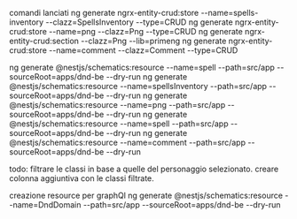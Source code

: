 comandi lanciati
ng generate ngrx-entity-crud:store --name=spells-inventory --clazz=SpellsInventory --type=CRUD
ng generate ngrx-entity-crud:store --name=png --clazz=Png --type=CRUD
ng generate ngrx-entity-crud:section --clazz=Png --lib=primeng
ng generate ngrx-entity-crud:store --name=comment --clazz=Comment --type=CRUD

ng generate @nestjs/schematics:resource --name=spell --path=src/app --sourceRoot=apps/dnd-be  --dry-run
ng generate @nestjs/schematics:resource --name=spellsInventory --path=src/app --sourceRoot=apps/dnd-be  --dry-run
ng generate @nestjs/schematics:resource --name=png --path=src/app --sourceRoot=apps/dnd-be  --dry-run
ng generate @nestjs/schematics:resource --name=spell --path=src/app --sourceRoot=apps/dnd-be  --dry-run
ng generate @nestjs/schematics:resource --name=comment --path=src/app --sourceRoot=apps/dnd-be  --dry-run


todo:
filtrare le classi in base a quelle del personaggio selezionato. creare colonna aggiuntiva con le classi filtrate.

creazione resource per graphQl
ng generate @nestjs/schematics:resource --name=DndDomain --path=src/app --sourceRoot=apps/dnd-be  --dry-run
